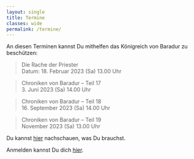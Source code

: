 ```yaml
---
layout: single
title: Termine
classes: wide
permalink: /termine/
---
```


An diesen Terminen kannst Du mithelfen das Königreich von Baradur zu beschützen: 

> Die Rache der Priester \
> Datum: 18\. Februar 2023 (Sa) 13.00 Uhr 

> Chroniken von Baradur – Teil 17 \
> 3\. Juni 2023 (Sa) 14.00 Uhr 

>Chroniken von Baradur – Teil 18\
> 16\. September 2023 (Sa) 14.00 Uhr 

> Chroniken von Baradur – Teil 19\
> November 2023 (Sa) 13.00 Uhr 


Du kannst [hier](/anforderungen) nachschauen, was Du brauchst.

Anmelden kannst Du dich [hier](/anmeldung).

